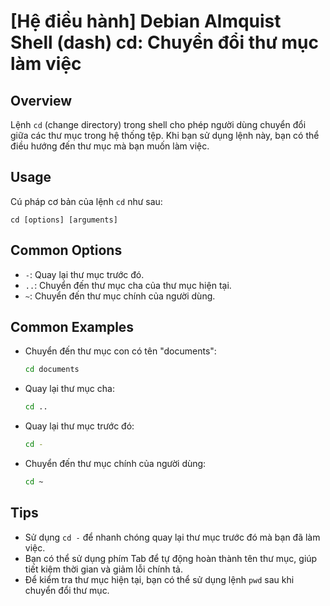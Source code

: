 # [Hệ điều hành] Debian Almquist Shell (dash) cd: Chuyển đổi thư mục làm việc

## Overview
Lệnh `cd` (change directory) trong shell cho phép người dùng chuyển đổi giữa các thư mục trong hệ thống tệp. Khi bạn sử dụng lệnh này, bạn có thể điều hướng đến thư mục mà bạn muốn làm việc.

## Usage
Cú pháp cơ bản của lệnh `cd` như sau:
```
cd [options] [arguments]
```

## Common Options
- `-`: Quay lại thư mục trước đó.
- `..`: Chuyển đến thư mục cha của thư mục hiện tại.
- `~`: Chuyển đến thư mục chính của người dùng.

## Common Examples
- Chuyển đến thư mục con có tên "documents":
  ```sh
  cd documents
  ```

- Quay lại thư mục cha:
  ```sh
  cd ..
  ```

- Quay lại thư mục trước đó:
  ```sh
  cd -
  ```

- Chuyển đến thư mục chính của người dùng:
  ```sh
  cd ~
  ```

## Tips
- Sử dụng `cd -` để nhanh chóng quay lại thư mục trước đó mà bạn đã làm việc.
- Bạn có thể sử dụng phím Tab để tự động hoàn thành tên thư mục, giúp tiết kiệm thời gian và giảm lỗi chính tả.
- Để kiểm tra thư mục hiện tại, bạn có thể sử dụng lệnh `pwd` sau khi chuyển đổi thư mục.